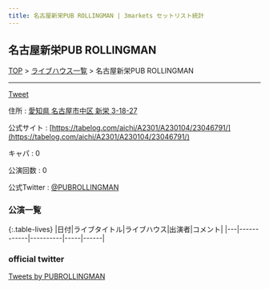 ```yaml
---
title: 名古屋新栄PUB ROLLINGMAN | 3markets セットリスト統計
---
```

## 名古屋新栄PUB ROLLINGMAN

[TOP](/setlist/) > [ライブハウス一覧](livehouses.html) > 名古屋新栄PUB ROLLINGMAN

___

<a href="https://twitter.com/share?ref_src=twsrc%5Etfw" data-text="3markets[ ]セットリスト > 名古屋新栄PUB ROLLINGMAN" class="twitter-share-button" data-via="3markets" data-hashtags="3markets" data-related="3markets" data-show-count="false">Tweet</a>

住所
:    <a href="https://www.google.co.jp/maps/search/%E6%84%9B%E7%9F%A5%E7%9C%8C%20%E5%90%8D%E5%8F%A4%E5%B1%8B%E5%B8%82%E4%B8%AD%E5%8C%BA%20%E6%96%B0%E6%A0%84%203-18-27" rel="noopener noreferrer" target="_blank">愛知県 名古屋市中区 新栄 3-18-27</a>

公式サイト
:    [https://tabelog.com/aichi/A2301/A230104/23046791/](https://tabelog.com/aichi/A2301/A230104/23046791/)

キャパ
:    0

公演回数
: 0


公式Twitter
: <a href="https://twitter.com/PUBROLLINGMAN">@PUBROLLINGMAN</a>


### 公演一覧

{:.table-lives}
|日付|ライブタイトル|ライブハウス|出演者|コメント|
|---|------------|----------|-----|------|




### official twitter

<a class="twitter-timeline" href="https://twitter.com/PUBROLLINGMAN?ref_src=twsrc%5Etfw">Tweets by PUBROLLINGMAN</a> <script async src="https://platform.twitter.com/widgets.js" charset="utf-8"></script>


<script async src="https://platform.twitter.com/widgets.js" charset="utf-8"></script>